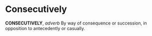 # Consecutively

**CONSECUTIVELY**, _adverb_ By way of consequence or succession, in opposition to antecedently or casually.